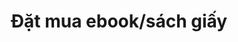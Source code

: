 ---
layout: post
title: Đặt mua ebook/sách giấy
permalink: /ebook/
sc_project: 11420197
sc_security: 38b33822
comments: true
---